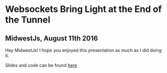 # Websockets Bring Light at the End of the Tunnel
## MidwestJs, August 11th 2016

Hey MidwestJs!  I hope you enjoyed this presentation as much as I did doing it.

Slides and code can be found [here](http://info.spiria.com/midwestjs-joel-lord-presentation-websockets)
   
